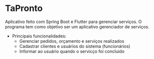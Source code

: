 # TaPronto
Aplicativo feito com Spring Boot e Flutter para gerenciar serviços. O programa tem como objetivo ser um aplicativo gerenciador de serviços.
  * Principais funcionalidades:
    * Gerenciar pedidos, orçamento e serviços realizados
    * Cadastrar clientes e usuários do sistema (funcionários)
    * Informar ao usuário quando o servicço foi concluido
